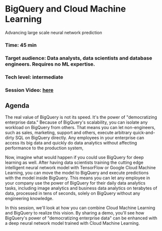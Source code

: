 # BigQuery and Cloud Machine Learning

Advancing large scale neural network prediction

### Time: 45 min

### Target audience: Data analysts, data scientists and database engineers. Requires no ML expertise.

### Tech level: intermediate

### Session Video: [here](https://youtu.be/Ov3Om5Y_Fbg)

## Agenda

The real value of BigQuery is not its speed. It's the power of "democratizing enterprise data." 
Because of BigQuery's scalability, you can isolate any workload on BigQuery from others. That means 
you can let non-engineers, such as sales, marketing, support and others, execute arbitrary quick-and-dirty 
SQL on BigQuery directly. Any employees in your enterprise can access its big data and quickly do data 
analytics without affecting performance to the production system, 

Now, imagine what would happen if you could use BigQuery for deep learning as well. After having data 
scientists training the cutting edge intelligent neural network model with TensorFlow or Google Cloud Machine 
Learning, you can move the model to BigQuery and execute predictions with the model inside BigQuery. 
This means you can let any employee in your company use the power of BigQuery for their daily data 
analytics tasks, including image analytics and business data analytics on terabytes of data, processed 
in tens of seconds, solely on BigQuery without any engineering knowledge. 

In this session, we'll look at how you can combine Cloud Machine Learning and BigQuery to realize this vision. 
By sharing a demo, you'll see how BigQuery's power of "democratizing enterprise data" can be enhanced with 
a deep neural network model trained with Cloud Machine Learning.
